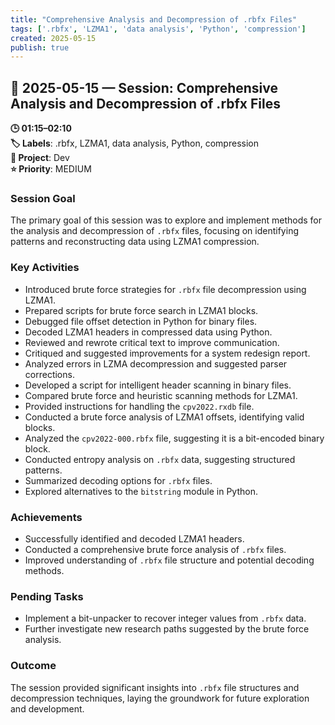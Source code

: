 ```yaml
---
title: "Comprehensive Analysis and Decompression of .rbfx Files"
tags: ['.rbfx', 'LZMA1', 'data analysis', 'Python', 'compression']
created: 2025-05-15
publish: true
---
```


## 📅 2025-05-15 — Session: Comprehensive Analysis and Decompression of .rbfx Files

**🕒 01:15–02:10**  
**🏷️ Labels**: .rbfx, LZMA1, data analysis, Python, compression  
**📂 Project**: Dev  
**⭐ Priority**: MEDIUM  


### Session Goal
The primary goal of this session was to explore and implement methods for the analysis and decompression of `.rbfx` files, focusing on identifying patterns and reconstructing data using LZMA1 compression.

### Key Activities
- Introduced brute force strategies for `.rbfx` file decompression using LZMA1.
- Prepared scripts for brute force search in LZMA1 blocks.
- Debugged file offset detection in Python for binary files.
- Decoded LZMA1 headers in compressed data using Python.
- Reviewed and rewrote critical text to improve communication.
- Critiqued and suggested improvements for a system redesign report.
- Analyzed errors in LZMA decompression and suggested parser corrections.
- Developed a script for intelligent header scanning in binary files.
- Compared brute force and heuristic scanning methods for LZMA1.
- Provided instructions for handling the `cpv2022.rxdb` file.
- Conducted a brute force analysis of LZMA1 offsets, identifying valid blocks.
- Analyzed the `cpv2022-000.rbfx` file, suggesting it is a bit-encoded binary block.
- Conducted entropy analysis on `.rbfx` data, suggesting structured patterns.
- Summarized decoding options for `.rbfx` files.
- Explored alternatives to the `bitstring` module in Python.

### Achievements
- Successfully identified and decoded LZMA1 headers.
- Conducted a comprehensive brute force analysis of `.rbfx` files.
- Improved understanding of `.rbfx` file structure and potential decoding methods.

### Pending Tasks
- Implement a bit-unpacker to recover integer values from `.rbfx` data.
- Further investigate new research paths suggested by the brute force analysis.

### Outcome
The session provided significant insights into `.rbfx` file structures and decompression techniques, laying the groundwork for future exploration and development.
